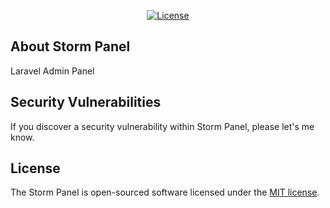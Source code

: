 
<p align="center">
<a href="https://packagist.org/packages/laravel/framework"><img src="https://poser.pugx.org/laravel/framework/license.svg" alt="License"></a>
</p>

## About Storm Panel

Laravel Admin Panel

## Security Vulnerabilities

If you discover a security vulnerability within Storm Panel, please let's me know.

## License

The Storm Panel is open-sourced software licensed under the [MIT license](https://opensource.org/licenses/MIT).
